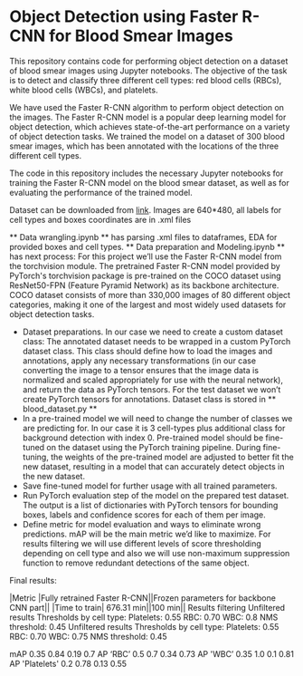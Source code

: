 
# Object Detection using Faster R-CNN for Blood Smear Images

This repository contains code for performing object detection on a dataset of blood smear images using Jupyter notebooks. The objective of the task is to detect and classify three different cell types: red blood cells (RBCs), white blood cells (WBCs), and platelets.

We have used the Faster R-CNN algorithm to perform object detection on the images. The Faster R-CNN model is a popular deep learning model for object detection, which achieves state-of-the-art performance on a variety of object detection tasks. We trained the model on a dataset of 300 blood smear images, which has been annotated with the locations of the three different cell types.

The code in this repository includes the necessary Jupyter notebooks for training the Faster R-CNN model on the blood smear dataset, as well as for evaluating the performance of the trained model. 

Dataset can be downloaded from [link](https://github.com/MahmudulAlam/Complete-Blood-Cell-Count-Dataset). Images are 640*480, all labels for cell types and boxes coordinates are in .xml files

** Data wrangling.ipynb ** has parsing .xml files to dataframes, EDA for provided boxes and cell types.
** Data preparation and Modeling.ipynb ** has next process:
For this project we’ll use the Faster R-CNN model from the torchvision module. The pretrained Faster R-CNN model provided by PyTorch's torchvision package is pre-trained on the COCO dataset using ResNet50-FPN (Feature Pyramid Network) as its backbone architecture. COCO dataset consists of more than 330,000 images of 80 different object categories, making it one of the largest and most widely used datasets for object detection tasks.

- Dataset preparations. In our case we need to create a custom dataset class: The annotated dataset needs to be wrapped in a custom PyTorch dataset class. This class should define how to load the images and annotations, apply any necessary transformations (in our case converting the image to a tensor ensures that the image data is normalized and scaled appropriately for use with the neural network), and return the data as PyTorch tensors. For the test dataset we won’t create PyTorch tensors for annotations. Dataset class is stored in ** blood_dataset.py **
- In a pre-trained model we will need to change the number of classes we are predicting for. In our case it is 3 cell-types plus additional class for background detection with index 0. Pre-trained model should be fine-tuned on the dataset using the PyTorch training pipeline. During fine-tuning, the weights of the pre-trained model are adjusted to better fit the new dataset, resulting in a model that can accurately detect objects in the new dataset.
- Save fine-tuned model for further usage with all trained parameters.
- Run PyTorch evaluation step of the model on the prepared test dataset. The output is a list of dictionaries with PyTorch tensors for bounding boxes, labels and confidence scores for each of them per image.
- Define metric for model evaluation and ways to eliminate wrong predictions. mAP will be the main metric we’d like to maximize. For results filtering we will use different levels of score thresholding depending on cell type and also we will use non-maximum suppression function to remove redundant detections of the same object.

Final results:

|Metric |Fully retrained Faster R-CNN||Frozen parameters for backbone CNN part||
|Time to train| 676.31 min||100 min||
Results filtering
Unfiltered results
Thresholds by cell type:
Platelets: 0.55 
RBC: 0.70 
WBC: 0.8
NMS threshold: 0.45
Unfiltered results
Thresholds by cell type:
Platelets: 0.55 
RBC: 0.70 
WBC: 0.75
NMS threshold: 0.45


mAP
0.35
0.84
0.19
0.7
AP ‘RBC’
0.5
0.7
0.34
0.73
AP  'WBC’
0.35
1.0
0.1
0.81
AP  'Platelets' 
0.2
0.78
0.13
0.55



